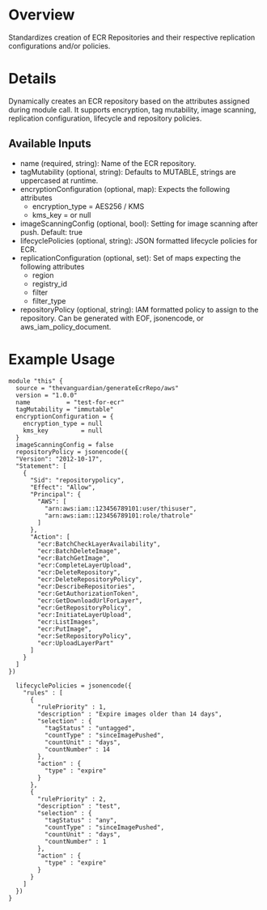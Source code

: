 # Overview
Standardizes creation of ECR Repositories and their respective replication configurations and/or policies.
# Details
Dynamically creates an ECR repository based on the attributes assigned during module call. It supports encryption, tag mutability, image scanning, replication configuration, lifecycle and repository policies.

## Available Inputs
- name (required, string): Name of the ECR repository.
- tagMutability (optional, string): Defaults to MUTABLE, strings are uppercased at runtime.
- encryptionConfiguration (optional, map): Expects the following attributes
  - encryption_type = AES256 / KMS 
  - kms_key = <KMS ARN> or null
- imageScanningConfig (optional, bool): Setting for image scanning after push. Default: true
- lifecyclePolicies (optional, string): JSON formatted lifecycle policies for ECR.
- replicationConfiguration (optional, set): Set of maps expecting the following attributes
  - region
  - registry_id
  - filter
  - filter_type
- repositoryPolicy (optional, string): IAM formatted policy to assign to the repository. Can be generated with EOF, jsonencode, or aws_iam_policy_document.

# Example Usage
```hcl
module "this" {
  source = "thevanguardian/generateEcrRepo/aws"
  version = "1.0.0"
  name          = "test-for-ecr"
  tagMutability = "immutable"
  encryptionConfiguration = {
    encryption_type = null
    kms_key         = null
  }
  imageScanningConfig = false
  repositoryPolicy = jsonencode({
  "Version": "2012-10-17",
  "Statement": [
    {
      "Sid": "repositorypolicy",
      "Effect": "Allow",
      "Principal": {
        "AWS": [
          "arn:aws:iam::123456789101:user/thisuser",
          "arn:aws:iam::123456789101:role/thatrole"
        ]
      },
      "Action": [
        "ecr:BatchCheckLayerAvailability",
        "ecr:BatchDeleteImage",
        "ecr:BatchGetImage",
        "ecr:CompleteLayerUpload",
        "ecr:DeleteRepository",
        "ecr:DeleteRepositoryPolicy",
        "ecr:DescribeRepositories",
        "ecr:GetAuthorizationToken",
        "ecr:GetDownloadUrlForLayer",
        "ecr:GetRepositoryPolicy",
        "ecr:InitiateLayerUpload",
        "ecr:ListImages",
        "ecr:PutImage",
        "ecr:SetRepositoryPolicy",
        "ecr:UploadLayerPart"
      ]
    }
  ]
})

  lifecyclePolicies = jsonencode({
    "rules" : [
      {
        "rulePriority" : 1,
        "description" : "Expire images older than 14 days",
        "selection" : {
          "tagStatus" : "untagged",
          "countType" : "sinceImagePushed",
          "countUnit" : "days",
          "countNumber" : 14
        },
        "action" : {
          "type" : "expire"
        }
      },
      {
        "rulePriority" : 2,
        "description" : "test",
        "selection" : {
          "tagStatus" : "any",
          "countType" : "sinceImagePushed",
          "countUnit" : "days",
          "countNumber" : 1
        },
        "action" : {
          "type" : "expire"
        }
      }
    ]
  })
}
```